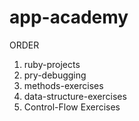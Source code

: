 # app-academy

ORDER

1. ruby-projects
2. pry-debugging
3. methods-exercises
4. data-structure-exercises
5. Control-Flow Exercises
